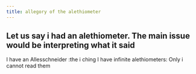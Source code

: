 ```yaml
---
title: allegory of the alethiometer
---
```


## Let us say i had an alethiometer. The main issue would be interpreting what it said

I have an Allesschneider :the i ching 
I have infinite alethiometers:
Only i cannot read them
